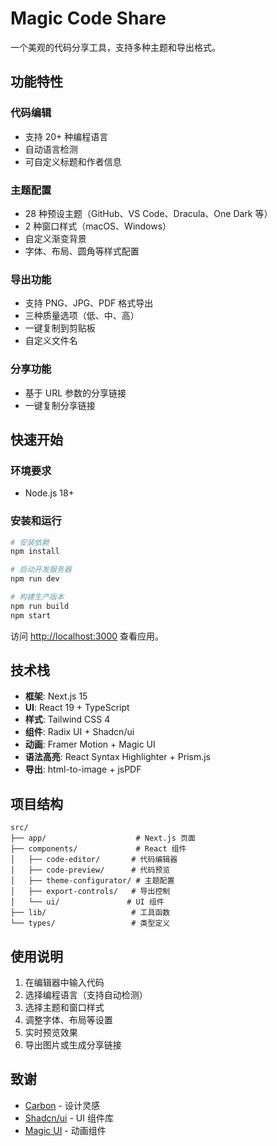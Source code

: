 # Magic Code Share

一个美观的代码分享工具，支持多种主题和导出格式。

## 功能特性

### 代码编辑

- 支持 20+ 种编程语言
- 自动语言检测
- 可自定义标题和作者信息

### 主题配置

- 28 种预设主题（GitHub、VS Code、Dracula、One Dark 等）
- 2 种窗口样式（macOS、Windows）
- 自定义渐变背景
- 字体、布局、圆角等样式配置

### 导出功能

- 支持 PNG、JPG、PDF 格式导出
- 三种质量选项（低、中、高）
- 一键复制到剪贴板
- 自定义文件名

### 分享功能

- 基于 URL 参数的分享链接
- 一键复制分享链接

## 快速开始

### 环境要求

- Node.js 18+

### 安装和运行

```bash
# 安装依赖
npm install

# 启动开发服务器
npm run dev

# 构建生产版本
npm run build
npm start
```

访问 [http://localhost:3000](http://localhost:3000) 查看应用。

## 技术栈

- **框架**: Next.js 15
- **UI**: React 19 + TypeScript
- **样式**: Tailwind CSS 4
- **组件**: Radix UI + Shadcn/ui
- **动画**: Framer Motion + Magic UI
- **语法高亮**: React Syntax Highlighter + Prism.js
- **导出**: html-to-image + jsPDF

## 项目结构

```
src/
├── app/                    # Next.js 页面
├── components/             # React 组件
│   ├── code-editor/       # 代码编辑器
│   ├── code-preview/      # 代码预览
│   ├── theme-configurator/ # 主题配置
│   ├── export-controls/   # 导出控制
│   └── ui/               # UI 组件
├── lib/                   # 工具函数
└── types/                 # 类型定义
```

## 使用说明

1. 在编辑器中输入代码
2. 选择编程语言（支持自动检测）
3. 选择主题和窗口样式
4. 调整字体、布局等设置
5. 实时预览效果
6. 导出图片或生成分享链接

## 致谢

- [Carbon](https://carbon.now.sh) - 设计灵感
- [Shadcn/ui](https://ui.shadcn.com) - UI 组件库
- [Magic UI](https://magicui.design) - 动画组件
